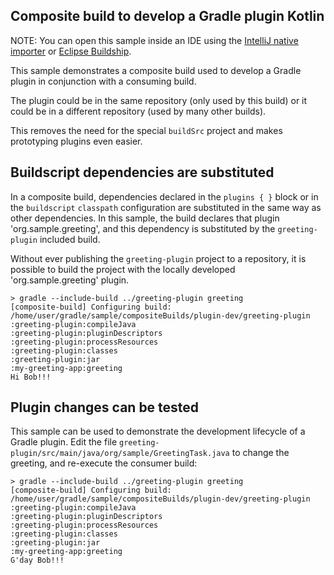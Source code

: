 ## Composite build to develop a Gradle plugin Kotlin

NOTE: You can open this sample inside an IDE using the [IntelliJ native importer](https://www.jetbrains.com/help/idea/gradle.html#gradle_import_project_start) or [Eclipse Buildship](https://projects.eclipse.org/projects/tools.buildship).

This sample demonstrates a composite build used to develop a Gradle plugin in conjunction with a consuming build.

The plugin could be in the same repository (only used by this build) or it could be in a different repository (used by many other builds).

This removes the need for the special `buildSrc` project and makes prototyping plugins even easier.

## Buildscript dependencies are substituted

In a composite build, dependencies declared in the `plugins { }` block or in the `buildscript` `classpath` configuration are substituted in the same way as other dependencies. In this sample, the build declares that plugin 'org.sample.greeting', and this dependency is substituted by the `greeting-plugin` included build.

Without ever publishing the `greeting-plugin` project to a repository, it is possible to build the project with the locally developed 'org.sample.greeting' plugin.

```
> gradle --include-build ../greeting-plugin greeting
[composite-build] Configuring build: /home/user/gradle/sample/compositeBuilds/plugin-dev/greeting-plugin
:greeting-plugin:compileJava
:greeting-plugin:pluginDescriptors
:greeting-plugin:processResources
:greeting-plugin:classes
:greeting-plugin:jar
:my-greeting-app:greeting
Hi Bob!!!
```

## Plugin changes can be tested

This sample can be used to demonstrate the development lifecycle of a Gradle plugin. Edit the file `greeting-plugin/src/main/java/org/sample/GreetingTask.java` to change the greeting, and re-execute the consumer build:

```
> gradle --include-build ../greeting-plugin greeting
[composite-build] Configuring build: /home/user/gradle/sample/compositeBuilds/plugin-dev/greeting-plugin
:greeting-plugin:compileJava
:greeting-plugin:pluginDescriptors
:greeting-plugin:processResources
:greeting-plugin:classes
:greeting-plugin:jar
:my-greeting-app:greeting
G'day Bob!!!
```

